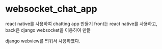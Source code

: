 # websocket_chat_app
react native를 사용하여 chatting app 만들기
front는 react native를 사용하고,
back은 django websocket을 이용하여 만듦

django webview를 띄워서 사용하였다.
